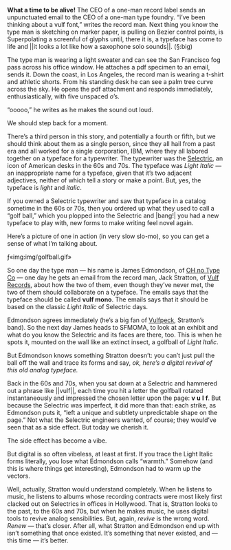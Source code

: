 __What a time to be alive!__ The CEO of a one-man record label sends an unpunctuated email to the CEO of a one-man type foundry. “i’ve been thinking about a vulf font,” writes the record man. Next thing you know the type man is sketching on marker paper, is pulling on Bezier control points, is Superpolating a screenful of glyphs until, there it is, a typeface has come to life and ||it looks a lot like how a saxophone solo sounds||. (§:big)

The type man is wearing a light sweater and can see the San Francisco fog pass across his office window. He attaches a pdf specimen to an email, sends it. Down the coast, in Los Angeles, the record man is wearing a t-shirt and athletic shorts. From his standing desk he can see a palm tree curve across the sky. He opens the pdf attachment and responds immediately, enthusiastically, with five unspaced _o_’s.

“ooooo,” he writes as he makes the sound out loud.

We should step back for a moment.

There’s a third person in this story, and potentially a fourth or fifth, but we should think about them as a single person, since they all hail from a past era and all worked for a single corporation, IBM, where they all labored together on a typeface for a typewriter. The typewriter was the [Selectric](https://en.wikipedia.org/wiki/IBM%5FSelectric%5Ftypewriter), an icon of American desks in the 60s and 70s. The typeface was _Light Italic_ — an inappropriate name for a typeface, given that it’s two adjacent adjectives, neither of which tell a story or make a point. But, yes, the typeface is _light_ and _italic_.

If you owned a Selectric typewriter and saw that typeface in a catalog sometime in the 60s or 70s, then you ordered up what they used to call a “golf ball,” which you plopped into the Selectric and |bang!| you had a new typeface to play with, new forms to make writing feel novel again.

Here’s a picture of one in action (in very slow slo-mo), so you can get a sense of what I’m talking about.

ƒ«img:img/golfball.gif»

So one day the type man — his name is James Edmondson, of [OH no Type Co](ohnotype.co) — one day he gets an email from the record man, Jack Stratton, of [Vulf Records](vulf.de), about how the two of them, even though they’ve never met, the two of them should collaborate on a typeface. The emails says that the typeface should be called __vulf mono__. The emails says that it should be based on the classic _Light Italic_ of Selectric days.

Edmondson agrees immediately (he’s a big fan of [Vulfpeck](http://vulfpeck.com), Stratton’s band). So the next day James heads to SFMOMA, to look at an exhibit and what do you know the Selectric and its faces are there, too. This is when he spots it, mounted on the wall like an extinct insect, a golfball of _Light Italic_.

But Edmondson knows something Stratton doesn’t: you can’t just pull the ball off the wall and trace its forms and say, _ok, here’s a digital revival of this old analog typeface._

Back in the 60s and 70s, when you sat down at a Selectric and hammered out a phrase like ||vulf||, each time you hit a letter the golfball rotated instantaneously and impressed the chosen letter upon the page: __v__ __u__ __l__ __f__. But because the Selectric was imperfect, it did more than that: each strike, as Edmondson puts it, “left a unique and subtlety unpredictable shape on the page.” Not what the Selectric engineers wanted, of course; they would’ve seen that as a side effect. But today we cherish it.

The side effect has become a vibe.

But digital is so often vibeless, at least at first. If you trace the Light Italic forms literally, you lose what Edmondson calls “warmth.” Somehow (and this is where things get interesting), Edmondson had to warm up the vectors.

Well, actually, Stratton would understand completely. When he listens to music, he listens to albums whose recording contracts were most likely first clacked out on Selectrics in offices in Hollywood. That is, Stratton looks to the past, to the 60s and 70s, but when he makes music, he uses digital tools to revive analog sensibilities. But, again, _revive_ is the wrong word. _Renew_ — that’s closer. After all, what Stratton and Edmondson end up with isn’t something that once existed. It’s something that never existed, and — this time — it’s better.